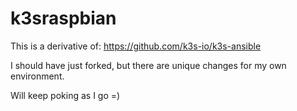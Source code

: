 # k3sraspbian

This is a derivative of: https://github.com/k3s-io/k3s-ansible

I should have just forked, but there are unique changes for my own environment.

Will keep poking as I go =)
